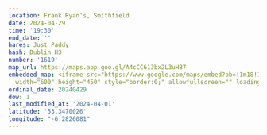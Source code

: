 ```yaml
---
location: Frank Ryan's, Smithfield
date: 2024-04-29
time: '19:30'
end_date: ''
hares: Just Paddy
hash: Dublin H3
number: '1619'
map_url: https://maps.app.goo.gl/A4cCC613bx2L3uHB7
embedded_map: <iframe src="https://www.google.com/maps/embed?pb=!1m18!1m12!1m3!1d2381.7907094764537!2d-6.282608122856756!3d53.34700257228948!2m3!1f0!2f0!3f0!3m2!1i1024!2i768!4f13.1!3m3!1m2!1s0x48670c2fad7d6f6d%3A0xea6f7d0b926ed900!2sFrank%20Ryan&#39;s!5e0!3m2!1sen!2sus!4v1711975564507!5m2!1sen!2sus"
  width="600" height="450" style="border:0;" allowfullscreen="" loading="lazy" referrerpolicy="no-referrer-when-downgrade"></iframe>
ordinal_date: 20240429
dow: 1
last_modified_at: '2024-04-01'
latitude: '53.3470026'
longitude: "-6.2826081"
---
```


